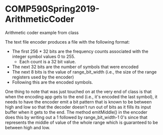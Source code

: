 # COMP590Spring2019-ArithmeticCoder

Arithmetic coder example from class

The text file encoder produces a file with the following format:

* The first 256 * 32 bits are the frequency counts associated with the integer symbol values 0 to 255. 
  * Each count is a 32 bit value.
* The next 32 bits are the number of symbols that were encoded
* The next 8 bits is the value of range\_bit\_width (i.e., the size of the range registers used by the encoder)
* Following this are the encoded symbols.

One thing to note that was just touched on at the very end of class is that when the encoding app gets to the end (i.e.,
it's encoded the last symbol), it needs to have the encoder emit a bit pattern that is known to be between high and low
so that the decoder doesn't run out of bits as it fills its input buffer when it gets to the end. The method emitMiddle() in
the encoder does this by writing out a 1 followed by range_bit_width-1 0's since that represents the middle of value of the whole range which is guaranteed to be between high and low.

